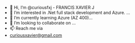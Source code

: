 - 👋 Hi, I’m @curiousfxj - FRANCIS XAVIER J
- 👀 I’m interested in .Net full stack development and Azure. ...
- 🌱 I’m currently learning Azure (AZ 400)...
- 💞️ I’m looking to collaborate on ...
- 📫 Reach me via 
- curiousxavier@gmail.com

<!---
curiousfxj/curiousfxj is a ✨ special ✨ repository because its `README.md` (this file) appears on your GitHub profile.
You can click the Preview link to take a look at your changes.
--->
